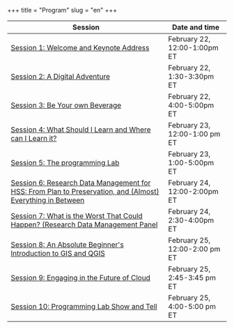 +++
title = "Program"
slug = "en"
+++

| Session      | Date and time |
| ----------- | ----------- |
| [Session 1: Welcome and Keynote Address](/intro) | February 22, 12:00-1:00pm ET |
| [Session 2: A Digital Adventure](/digital) | February 22, 1:30-3:30pm ET |
| [Session 3: Be Your own Beverage](/beverage) | February 22, 4:00-5:00pm ET |
| [Session 4: What Should I Learn and Where can I Learn it?](/pm) | February 23, 12:00-1:00 pm ET |
| [Session 5: The programming Lab](/lab) | February 23, 1:00-5:00pm ET |
| [Session 6: Research Data Management for HSS: From Plan to Preservation, and (Almost) Everything in Between](/dmp) | February 24, 12:00-2:00pm ET |
| [Session 7: What is the Worst That Could Happen? (Research Data Management Panel](/rdmp) | February 24, 2:30-4:00pm ET |
| [Session 8: An Absolute Beginner's Introduction to GIS and QGIS](/gisqgis) | February 25, 12:00-2:00 pm ET |
| [Session 9: Engaging in the Future of Cloud](/cloud) | February 25, 2:45-3:45 pm ET |
| [Session 10: Programming Lab Show and Tell](/plab) | February 25, 4:00-5:00 pm ET |
